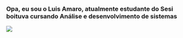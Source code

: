 <h3>Opa, eu sou o Luis Amaro, atualmente estudante do Sesi boituva cursando Análise e desenvolvimento de sistemas</h3>


<div> 
<img class="sesi-logo" src="sesi-logo-2.png" /><br>






</div>
